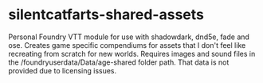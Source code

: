 # silentcatfarts-shared-assets
Personal Foundry VTT module for use with shadowdark, dnd5e, fade and ose.
Creates game specific compendiums for assets that I don't feel like recreating from scratch for new worlds.
Requires images and sound files in the /foundryuserdata/Data/age-shared folder path.
That data is not provided due to licensing issues.
